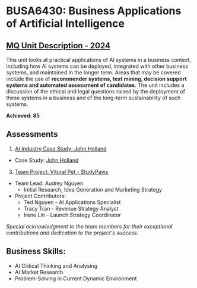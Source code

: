 # BUSA6430: Business Applications of Artificial Intelligence
## [MQ Unit Description - 2024](https://coursehandbook.mq.edu.au/2024/units/BUSA6430)
This unit looks at practical applications of AI systems in a business context, including how AI systems can be deployed, integrated with other business systems, and maintained in the longer term.  Areas that may be covered include the use of **recommender systems, text mining, decision support systems and automated assessment of candidates**. The unit includes a discussion of the ethical and legal questions raised by the deployment of these systems in a business and of the long-term sustainability of such systems. 

**Achieved: 85**

## Assessments
1. [AI Industry Case Study: John Holland](https://github.com/audreyngnn/Master-of-Business-Analytics/blob/main/Business%20Strategy/BUSA6430/BUSA6430%20-%20Individual%20Assignment.pdf)
* Case Study: [John Holland](https://github.com/audreyngnn/Master-of-Business-Analytics/blob/main/Business%20Strategy/BUSA6430/BUSA6430%20John%20Holland%20News.pdf)
3. [Team Project: Vitural Pet - StudyPaws](https://github.com/audreyngnn/Master-of-Business-Analytics/blob/main/Business%20Strategy/BUSA6430/StudyPaws-AI-Virtual-Pet.pdf)
* Team Lead: Audrey Nguyen
  * Initial Research, Idea Generation and Marketing Strategy
* Project Contributors:
  * Ted Nguyen - AI Applications Specialist
  * Tracy Tran - Revenue Strategy Analyst
  * Irene Lin - Launch Strategy Coordinator

*Special acknowledgment to the team members for their exceptional contributions and dedication to the project's success.*

## Business Skills: 
- AI Critical Thinking and Analysing
- AI Market Research
- Problem-Solving in Current Dynamic Environment

